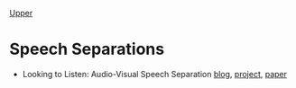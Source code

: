 [Upper](index.md)

# Speech Separations

* Looking to Listen: Audio-Visual Speech Separation
[blog](https://research.googleblog.com/2018/04/looking-to-listen-audio-visual-speech.html), [project](https://looking-to-listen.github.io/), [paper](https://arxiv.org/abs/1804.03619)

